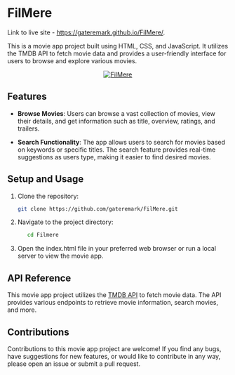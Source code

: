 # FilMere
Link to live site - https://gateremark.github.io/FilMere/.

This is a movie app project built using HTML, CSS, and JavaScript. It utilizes the TMDB API to fetch movie data and provides a user-friendly interface for users to browse and explore various movies.

<div align="center">
<a href="https://gateremark.github.io/FilMere/">

![FilMere](https://gateremark.vercel.app/img/projects/projects_post_1.png)

</a> 
</div>

## Features

- **Browse Movies**: Users can browse a vast collection of movies, view their details, and get information such as title, overview, ratings, and trailers.

- **Search Functionality**: The app allows users to search for movies based on keywords or specific titles. The search feature provides real-time suggestions as users type, making it easier to find desired movies.

## Setup and Usage

1. Clone the repository:
   ```bash
   git clone https://github.com/gateremark/FilMere.git
   ```
2. Navigate to the project directory:
   ```bash
      cd Filmere
   ```
3. Open the index.html file in your preferred web browser or run a local server to view the movie app.

## API Reference
This movie app project utilizes the [TMDB API](https://www.themoviedb.org/) to fetch movie data. The API provides various endpoints to retrieve movie information, search movies, and more.

## Contributions
Contributions to this movie app project are welcome! If you find any bugs, have suggestions for new features, or would like to contribute in any way, please open an issue or submit a pull request.
